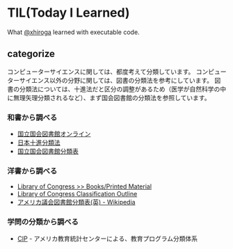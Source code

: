 # TIL(Today I Learned)

What [@xhiroga](https://twitter.com/xhiroga) learned with executable code.

## categorize

コンピューターサイエンスに関しては、都度考えて分類しています。
コンピューターサイエンス以外の分野に関しては、図書の分類法を参考にしています。
図書の分類法については、十進法だと区分の調整があるため（医学が自然科学の中に無理矢理分類されるなど）、まず国会図書館の分類法を参照しています。

### 和書から調べる

- [国立国会図書館オンライン](https://ndlonline.ndl.go.jp/#!/)
- [日本十進分類法](https://www.ndl.go.jp/jp/data/NDC10code202006.pdf)
- [国立国会図書館分類表](https://www.ndl.go.jp/jp/data/catstandards/classification_subject/ndlc.html)

### 洋書から調べる

- [Library of Congress >> Books/Printed Material](https://www.loc.gov/books/?all=true)
- [Library of Congress Classification Outline](https://www.loc.gov/catdir/cpso/lcco/)
- [アメリカ議会図書館分類表(英) - Wikipedia](https://en.wikipedia.org/wiki/Library_of_Congress_Classification)

### 学問の分類から調べる

- [CIP](https://nces.ed.gov/ipeds/cipcode/browse.aspx?y=55) - アメリカ教育統計センターによる、教育プログラム分類体系
